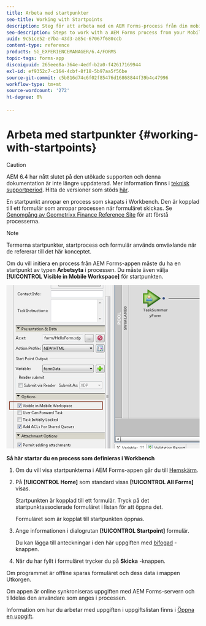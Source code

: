 ```yaml
---
title: Arbeta med startpunkter
seo-title: Working with Startpoints
description: Steg för att arbeta med en AEM Forms-process från din mobila enhet som definieras i Workbench.
seo-description: Steps to work with a AEM Forms process from your Mobile device defined in Workbench.
uuid: 9c51ce52-e7ba-43d3-a85c-67067f680ccb
content-type: reference
products: SG_EXPERIENCEMANAGER/6.4/FORMS
topic-tags: forms-app
discoiquuid: 265eee8a-364e-4edf-b2a0-f42617169944
exl-id: ef9352c7-c164-4cbf-8f18-5b97aa5f56be
source-git-commit: c5b816d74c6f02f85476d16868844f39b4c47996
workflow-type: tm+mt
source-wordcount: '272'
ht-degree: 0%

---
```


# Arbeta med startpunkter {#working-with-startpoints}

>[!CAUTION]
>
>AEM 6.4 har nått slutet på den utökade supporten och denna dokumentation är inte längre uppdaterad. Mer information finns i [teknisk supportperiod](https://helpx.adobe.com/support/programs/eol-matrix.html). Hitta de versioner som stöds [här](https://experienceleague.adobe.com/docs/).

En startpunkt anropar en process som skapats i Workbench. Den är kopplad till ett formulär som anropar processen när formuläret skickas. Se [Genomgång av Geometrixx Finance Reference Site](/help/forms/using/finance-reference-site-walkthrough.md) för att förstå processerna.

>[!NOTE]
>
>Termerna startpunkter, startprocess och formulär används omväxlande när de refererar till det här konceptet.

Om du vill initiera en process från AEM Forms-appen måste du ha en startpunkt av typen **Arbetsyta** i processen. Du måste även välja **[!UICONTROL Visible in Mobile Workspace]** för startpunkten.

![mws_startpoint_select_option](assets/mws_startpoint_select_option.png)

**Så här startar du en process som definieras i Workbench**

1. Om du vill visa startpunkterna i AEM Forms-appen går du till [Hemskärm](/help/forms/using/home-screen.md).
1. På **[!UICONTROL Home]** som standard visas **[!UICONTROL All Forms]** visas.

   Startpunkten är kopplad till ett formulär. Tryck på det startpunktassocierade formuläret i listan för att öppna det.

   Formuläret som är kopplat till startpunkten öppnas.

1. Ange informationen i dialogrutan **[!UICONTROL Startpoint]** formulär.

   Du kan lägga till anteckningar i den här uppgiften med [bifogad](/help/forms/using/add-attachments.md) -knappen.

1. När du har fyllt i formuläret trycker du på **Skicka** -knappen.

Om programmet är offline sparas formuläret och dess data i mappen Utkorgen.

Om appen är online synkroniseras uppgiften med AEM Forms-servern och tilldelas den användare som anges i processen.

Information om hur du arbetar med uppgiften i uppgiftslistan finns i [Öppna en uppgift](/help/forms/using/open-task.md).
